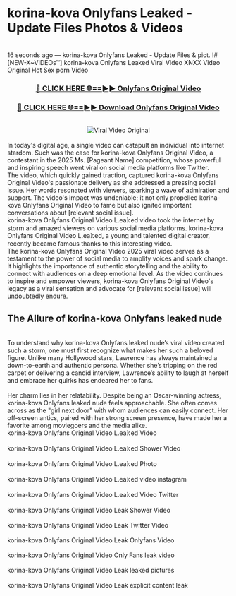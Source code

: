 # korina-kova Onlyfans Leaked - Update Files Photos & Videos 
<br>
16 seconds ago — korina-kova Onlyfans Leaked - Update Files & pict. !#[NEW-X~VIDEOs™] korina-kova Onlyfans Leaked Viral Video XNXX Video Original Hot Sex porn Video
<br>
<div align="center">
<h3><a href="http://freeplayer.one?title=korina-kova&ref=25OR" rel="nofollow">🔴 CLICK HERE 🌐==►► Onlyfans Original Video</a></h3>
<h3><a href="http://freeplayer.one?title=korina-kova&ref=25OR" rel="nofollow">🔴 CLICK HERE 🌐==►► Download Onlyfans Original Video</a></h3>
<br>
<a href="http://freeplayer.one?title=korina-kova&ref=25OR" rel="nofollow" data-target="animated-image.originalLink"><img src="https://i.ibb.co.com/xMMVF88/686577567.gif" alt="Viral Video Original" style="max-width: 100%; display: inline-block;" data-target="animated-image.originalImage"></a>
</div>
<br>
In today's digital age, a single video can catapult an individual into internet stardom. Such was the case for korina-kova Onlyfans Original Video, a contestant in the 2025 Ms. [Pageant Name] competition, whose powerful and inspiring speech went viral on social media platforms like Twitter.
<br>
The video, which quickly gained traction, captured korina-kova Onlyfans Original Video's passionate delivery as she addressed a pressing social issue. Her words resonated with viewers, sparking a wave of admiration and support. The video's impact was undeniable; it not only propelled korina-kova Onlyfans Original Video to fame but also ignited important conversations about [relevant social issue].
<br>
korina-kova Onlyfans Original Video L.ea𝚔ed video took the internet by storm and amazed viewers on various social media platforms. korina-kova Onlyfans Original Video L.ea𝚔ed, a young and talented digital creator, recently became famous thanks to this interesting video.
<br>
The korina-kova Onlyfans Original Video 2025 viral video serves as a testament to the power of social media to amplify voices and spark change. It highlights the importance of authentic storytelling and the ability to connect with audiences on a deep emotional level. As the video continues to inspire and empower viewers, korina-kova Onlyfans Original Video's legacy as a viral sensation and advocate for [relevant social issue] will undoubtedly endure.
<br>
<h2>The Allure of korina-kova Onlyfans leaked nude</h2>
<br>
To understand why korina-kova Onlyfans leaked nude’s viral video created such a storm, one must first recognize what makes her such a beloved figure. Unlike many Hollywood stars, Lawrence has always maintained a down-to-earth and authentic persona. Whether she’s tripping on the red carpet or delivering a candid interview, Lawrence’s ability to laugh at herself and embrace her quirks has endeared her to fans.
<br><br>
Her charm lies in her relatability. Despite being an Oscar-winning actress, korina-kova Onlyfans leaked nude feels approachable. She often comes across as the "girl next door" with whom audiences can easily connect. Her off-screen antics, paired with her strong screen presence, have made her a favorite among moviegoers and the media alike.
<br>
korina-kova Onlyfans Original Video L.ea𝚔ed Video
<br><br>
korina-kova Onlyfans Original Video L.ea𝚔ed Shower Video
<br><br>
korina-kova Onlyfans Original Video L.ea𝚔ed Photo
<br><br>
korina-kova Onlyfans Original Video L.ea𝚔ed video instagram
<br><br>
korina-kova Onlyfans Original Video L.ea𝚔ed Video Twitter
<br><br>
korina-kova Onlyfans Original Video Leak Shower Video
<br><br>
korina-kova Onlyfans Original Video Leak Twitter Video
<br><br>
korina-kova Onlyfans Original Video Leak Onlyfans Video
<br><br>
korina-kova Onlyfans Original Video Only Fans leak video
<br><br>
korina-kova Onlyfans Original Video Leak leaked pictures
<br><br>
korina-kova Onlyfans Original Video Leak explicit content leak